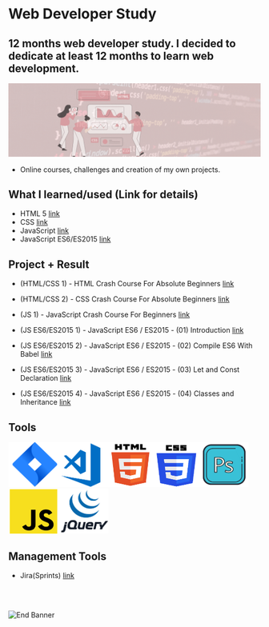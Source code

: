 # Web Developer Study
## 12 months web developer study. I decided to dedicate at least 12 months to learn web development.

![Begin Banner](Documentation/top-1200x350.gif)

* Online courses, challenges and creation of my own projects.

## What I learned/used (Link for details)
* HTML 5 [link](https://github.com/pittyh6/12Mths-WebDevelopmentStudy-2022-2023/blob/master/learnedHTML.md)
* CSS [link](https://github.com/pittyh6/12Mths-WebDevelopmentStudy-2022-2023/blob/master/learnedCSS.md)
* JavaScript [link](https://github.com/pittyh6/12Mths-WebDevelopmentStudy-2022-2023/blob/master/learnedJAVASCRIPT.md)
* JavaScript ES6/ES2015 [link](https://github.com/pittyh6/12Mths-WebDevelopmentStudy-2022-2023/blob/master/learnedES6-ES2015.md)

## Project + Result
* (HTML/CSS 1) - HTML Crash Course For Absolute Beginners [link](https://github.com/pittyh6/12Mths-WebDevelopmentStudy-2022-2023/tree/master/WDS-18_HTML-CSS_1_HTML_Crash_Course_For_Absolute_Beginners)

* (HTML/CSS 2) - CSS Crash Course For Absolute Beginners [link](https://github.com/pittyh6/12Mths-WebDevelopmentStudy-2022-2023/tree/master/WDS-24_HTML-CSS-2_CSS_Crash_Course_For_Absolute_Beginners)

* (JS 1) - JavaScript Crash Course For Beginners [link](https://github.com/pittyh6/12Mths-WebDevelopmentStudy-2022-2023/tree/master/WDS-20_JS-1_JavaScript_Crash_Course_For_Beginners)

* (JS ES6/ES2015 1) - JavaScript ES6 / ES2015 - (01) Introduction [link](https://github.com/pittyh6/12Mths-WebDevelopmentStudy-2022-2023/tree/master/WDS-21_ES6-1_JavaScript_ES6-ES2015_01_Introduction)

* (JS ES6/ES2015 2) - JavaScript ES6 / ES2015 - (02) Compile ES6 With Babel [link](https://github.com/pittyh6/12Mths-WebDevelopmentStudy-2022-2023/tree/master/WDS-25_ES6-2_JavaScript_ES6-ES2015_02_Compile_ES6_With_Babel)

* (JS ES6/ES2015 3) - JavaScript ES6 / ES2015 - (03) Let and Const Declaration [link](https://github.com/pittyh6/12Mths-WebDevelopmentStudy-2022-2023/tree/master/WDS-26_ES6-3_JavaScript_ES6-ES2015_03_Let_and_Const_Declaration)


* (JS ES6/ES2015 4) - JavaScript ES6 / ES2015 - (04) Classes and Inheritance [link](https://github.com/pittyh6/12Mths-WebDevelopmentStudy-2022-2023/tree/master/WDS-27_ES6-4_JavaScript_ES6-ES2015_04_Classes_and_Inheritance)

## Tools
<img src= Documentation/jira.png  height="90" width="100" ><img src= Documentation/vscode.png  height="90" width="100"><img src= Documentation/html.png  height="90" width="90"><img src= Documentation/css.png  height="90" width="90"><img src= Documentation/photoshop.png  height="90" width="100"><img src= Documentation/js.png  height="90" width="100"><img src= Documentation/jquery.png  height="90" width="100">

## Management Tools
* Jira(Sprints) [link](https://github.com/pittyh6/12Mths-WebDevelopmentStudy-2022-2023/tree/master/Sprint)

<br>
<br>

![End Banner](Documentation/botton-1200x350.gif)
